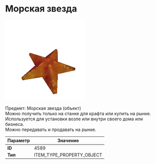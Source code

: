 # Морская звезда

![Item Image](../img/4589.webp?raw=true)

Предмет: Морская звезда (объект)<br>Можно получить только на станке для крафта или купить на рынке.<br>Используется для установки возле или внутри своего дома или бизнеса.<br>Можно передавать и продавать на рынке.


| Параметр | Значение |
|----------|----------|
| **ID** | 4589 |
| **Тип** | ITEM_TYPE_PROPERTY_OBJECT |

